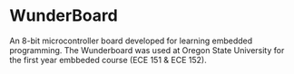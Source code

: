 # WunderBoard
An 8-bit microcontroller board developed for learning embedded programming.
The Wunderboard was used at Oregon State University for the first year embbeded course 
(ECE 151 & ECE 152).  
